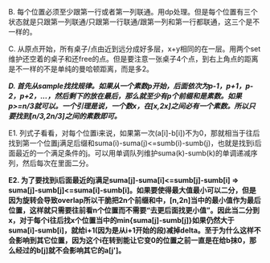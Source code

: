 B. 每个位置必须至少跟第一行或者第一列联通。用dp处理。但是每个位置有三个状态就是只跟第一列联通/只跟第一行联通/跟第一列和第一行都联通，这三个是不一样的。

C. 从原点开始，所有桌子/点由近到远分成好多层，x+y相同的在一层。用两个set维护还空着的桌子和还free的点。但是要注意一张桌子4个点，到右上角点的距离是不一样的不是单纯的曼哈顿距离，而是多2。

***D. 首先从sample找找规律。如果从一个素数p开始，后面依次为p-1，p+1，p-2，p+2，...，然后剩下的放在最后，那么就至少有p个前缀和是素数。如果p>=n/3就可以。一个引理是说，一个数x，在[x,2x]之间必有一个素数。所以只要找到[n/3,2n/3]之间的素数即可。***

E1. 列式子看看，对每个位置i来说，如果第一次(a[i]-b[i])不为0，那就相当于往后找到第一个位置j满足后缀和suma(i)-suma(j)<=sumb(i)-sumb(j)，也就是找到i后面最近的一个满足条件的j。可以用单调队列维护suma(k)-sumb(k)的单调递减序列，然后每次在里面二分。

**E2. 为了要找到i后面最近的j满足suma[j]-suma[i]<=sumb[j]-sumb[i] => suma[j]-sumb[j]<=suma[i]-sumb[i]。如果要使得最大值最小可以二分，但是因为旋转会导致overlap所以干脆把2n个前缀和中，[n,2n]当中的最小值作为最后位置，这样就只需要往前看n个位置而不需要“去更后面找更小值”。因此当二分到x，对于每个i往后找x个位置当中的min{suma[j]-sumb[j]}如果仍然大于suma[i]-sumb[i]，就给i+1(因为是从i+1开始的段)减掉delta。至于为什么这样不会影响到其它位置，因为这个i在转到能让它变0的位置之前一直是在给b抹0，那么经过的b[j]就不会影响其它的a[j']。**
